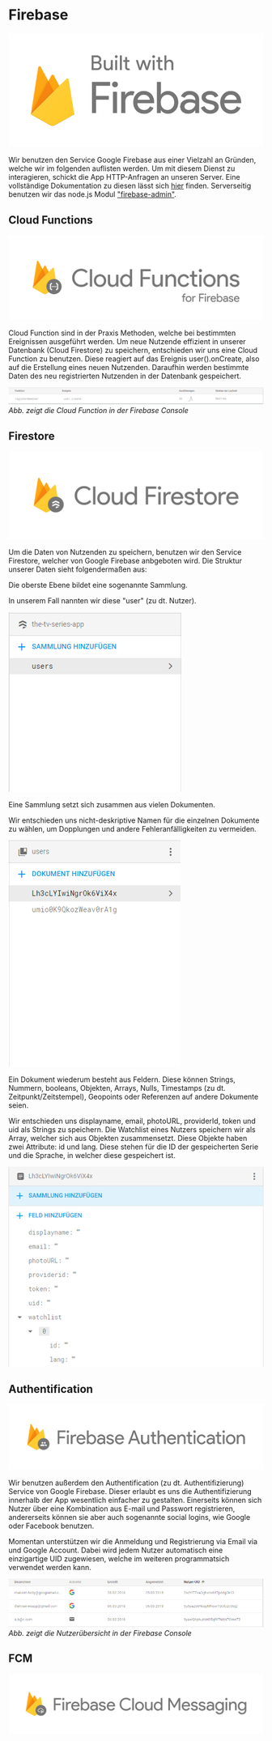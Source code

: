 # Firebase

![](./images/build.png)

Wir benutzen den Service Google Firebase aus einer Vielzahl an Gründen, welche wir im folgenden auflisten werden. Um mit diesem Dienst zu interagieren, schickt die App HTTP-Anfragen an unseren Server. Eine vollständige Dokumentation zu diesen lässt sich [hier](server.md#endpunkte-f%c3%bcr-den-server) finden. Serverseitig benutzen wir das node.js Modul ["firebase-admin"][admin].

## Cloud Functions

![](./images/functions2.png)

Cloud Function sind in der Praxis Methoden, welche bei bestimmten Ereignissen ausgeführt werden. Um neue Nutzende effizient in unserer Datenbank (Cloud Firestore) zu speichern, entschieden wir uns eine Cloud Function zu benutzen. Diese reagiert auf das Ereignis user().onCreate, also auf die Erstellung eines neuen Nutzenden. Daraufhin werden bestimmte Daten des neu registrierten Nutzenden in der Datenbank gespeichert.

![](./images/functions1.PNG)
_Abb. zeigt die Cloud Function in der Firebase Console_

## Firestore

![](./images/firestore4.png)

Um die Daten von Nutzenden zu speichern, benutzen wir den Service Firestore, welcher von Google Firebase anbgeboten wird. Die Struktur unserer Daten sieht folgendermaßen aus:

Die oberste Ebene bildet eine sogenannte Sammlung.

In unserem Fall nannten wir diese "user" (zu dt. Nutzer).

![](./images/firestore1.PNG)

Eine Sammlung setzt sich zusammen aus vielen Dokumenten.

Wir entschieden uns nicht-deskriptive Namen für die einzelnen Dokumente zu wählen, um Dopplungen und andere Fehleranfälligkeiten zu vermeiden.

![](./images/firestore2.PNG)

Ein Dokument wiederum besteht aus Feldern. Diese können Strings, Nummern, booleans, Objekten, Arrays, Nulls, Timestamps (zu dt. Zeitpunkt/Zeitstempel), Geopoints oder Referenzen auf andere Dokumente seien.

Wir entschieden uns displayname, email, photoURL, providerId, token und uid als Strings zu speichern. Die Watchlist eines Nutzers speichern wir als Array, welcher sich aus Objekten zusammensetzt. Diese Objekte haben zwei Attribute: id und lang. Diese stehen für die ID der gespeicherten Serie und die Sprache, in welcher diese gespeichert ist.

![](./images/firestore3.PNG)

## Authentification

![](./images/auth2.png)

Wir benutzen außerdem den Authentification (zu dt. Authentifizierung) Service von Google Firebase. Dieser erlaubt es uns die Authentifizierung innerhalb der App wesentlich einfacher zu gestalten. Einerseits können sich Nutzer über eine Kombination aus E-mail und Passwort registrieren, andererseits können sie aber auch sogenannte social logins, wie Google oder Facebook benutzen.

Momentan unterstützen wir die Anmeldung und Registrierung via Email via und Google Account. Dabei wird jedem Nutzer automatisch eine einzigartige UID zugewiesen, welche im weiteren programmatsich verwendet werden kann.

![Auth](./images/auth1.PNG)
_Abb. zeigt die Nutzerübersicht in der Firebase Console_

## FCM

![](./images/fcm1.png)

[admin]:https://firebase.google.com/docs/admin/setup

